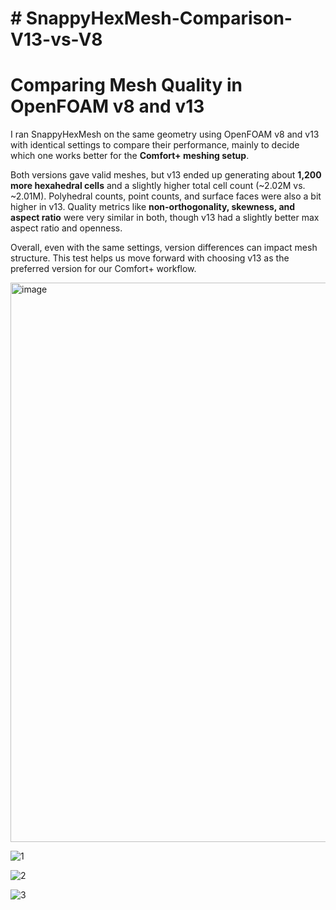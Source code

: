 # # SnappyHexMesh-Comparison-V13-vs-V8

# Comparing Mesh Quality in OpenFOAM v8 and v13

I ran SnappyHexMesh on the same geometry using OpenFOAM v8 and v13 with identical settings to compare their performance, mainly to decide which one works better for the **Comfort+ meshing setup**.

Both versions gave valid meshes, but v13 ended up generating about **1,200 more hexahedral cells** and a slightly higher total cell count (~2.02M vs. ~2.01M). Polyhedral counts, point counts, and surface faces were also a bit higher in v13. Quality metrics like **non-orthogonality, skewness, and aspect ratio** were very similar in both, though v13 had a slightly better max aspect ratio and openness.

Overall, even with the same settings, version differences can impact mesh structure. This test helps us move forward with choosing v13 as the preferred version for our Comfort+ workflow.

<img width="2539" height="895" alt="image" src="https://github.com/user-attachments/assets/521b0b01-fde9-4567-85f1-fb89a772d843" />

![1](https://github.com/user-attachments/assets/798254e8-7122-45d3-867e-05ff2eced879)

![2](https://github.com/user-attachments/assets/559efba1-9df5-4a88-a13a-49cc4eec815b)

![3](https://github.com/user-attachments/assets/1cf17c12-0ac0-4dd0-a93a-f0de0366f934)

